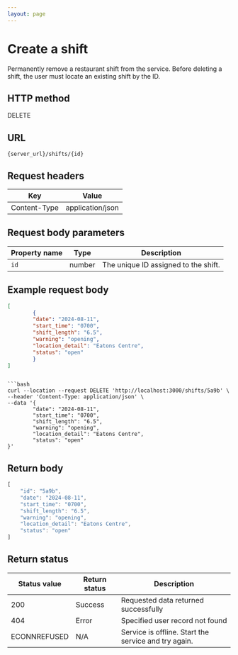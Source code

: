 ```yaml
---
layout: page
---
```


# Create a shift

Permanently remove a restaurant shift from the service. Before deleting a shift, the user must locate an existing shift by the ID.

## HTTP method

DELETE

## URL

```shell
{server_url}/shifts/{id}
```

## Request headers

| Key | Value |
|---|---|
| Content-Type | application/json |

## Request body parameters

| Property name | Type | Description |
| ------------- | ----------- | ----------- |
| `id`     | number | The unique ID assigned to the shift.  |

## Example request body

```json
[
        {
        "date": "2024-08-11",
        "start_time": "0700",
        "shift_length": "6.5",
        "warning": "opening",
        "location_detail": "Eatons Centre",
        "status": "open"
        }
]
```

```

```bash
curl --location --request DELETE 'http://localhost:3000/shifts/5a9b' \
--header 'Content-Type: application/json' \
--data '{
        "date": "2024-08-11",
        "start_time": "0700",
        "shift_length": "6.5",
        "warning": "opening",
        "location_detail": "Eatons Centre",
        "status": "open"
}'
```

## Return body

```js
[
    "id": "5a9b",
    "date": "2024-08-11",
    "start_time": "0700",
    "shift_length": "6.5",
    "warning": "opening",
    "location_detail": "Eatons Centre",
    "status": "open"
]
```

## Return status

| Status value | Return status | Description |
| ------------- | ----------- | ----------- |
| 200 | Success | Requested data returned successfully |
| 404 | Error | Specified user record not found |
|  ECONNREFUSED | N/A | Service is offline. Start the service and try again. |
